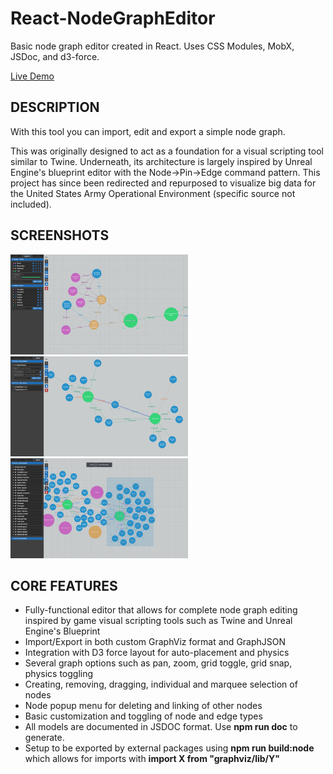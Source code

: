 # React-NodeGraphEditor
Basic node graph editor created in React. Uses CSS Modules, MobX, JSDoc, and d3-force.

[Live Demo](http://www.chassebrook.com/graphviz/)

## DESCRIPTION
With this tool you can import, edit and export a simple node graph.

This was originally designed to act as a foundation for a visual scripting tool similar to Twine. Underneath, its architecture is largely inspired by Unreal Engine's blueprint editor with the Node->Pin->Edge command pattern. This project has since been redirected and repurposed to visualize big data for the United States Army Operational Environment (specific source not included).

## SCREENSHOTS
[<img alt="1" src="screenshots/1.jpg" height="160">](/screenshots/1.jpg?raw=true) [<img alt="2" src="screenshots/2.jpg" height="160">](/screenshots/2.jpg?raw=true) [<img alt="3" src="screenshots/3.jpg" height="160">](/screenshots/3.jpg?raw=true)

## CORE FEATURES
- Fully-functional editor that allows for complete node graph editing inspired by game visual scripting tools such as Twine and Unreal Engine's Blueprint
- Import/Export in both custom GraphViz format and GraphJSON
- Integration with D3 force layout for auto-placement and physics
- Several graph options such as pan, zoom, grid toggle, grid snap, physics toggling
- Creating, removing, dragging, individual and marquee selection of nodes
- Node popup menu for deleting and linking of other nodes
- Basic customization and toggling of node and edge types
- All models are documented in JSDOC format. Use **npm run doc** to generate.
- Setup to be exported by external packages using **npm run build:node** which allows for imports with **import X from "graphviz/lib/Y"**
